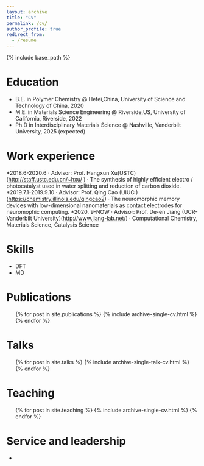 ```yaml
---
layout: archive
title: "CV"
permalink: /cv/
author_profile: true
redirect_from:
  - /resume
---
```


{% include base_path %}

Education
======
* B.E. in Polymer Chemistry @ Hefei,China, University of Science and Technology of China, 2020
* M.E. in Materials Science Engineering @ Riverside,US, University of California, Riverside, 2022
* Ph.D in Interdisciplinary Materials Science @ Nashville, Vanderbilt University, 2025 (expected)

Work experience
======
*2018.6-2020.6
·	Advisor: Prof. Hangxun Xu(USTC)(http://staff.ustc.edu.cn/~hxu/ )
·	The synthesis of highly efficient  electro / photocatalyst  used in water splitting and reduction of carbon dioxide.
*2019.7.1-2019.9.10 
·	Advisor: Prof. Qing Cao (UIUC )(https://chemistry.illinois.edu/qingcao2)
·	 The neuromorphic memory devices with low-dimensional nanomaterials as contact electrodes for neuromophic computing.
*2020. 9-NOW
·	Advisor: Prof. De-en Jiang (UCR-Vanderbilt University)(http://www.jiang-lab.net/)
·	Computational Chemistry, Materials Science, Catalysis Science

  
Skills
======
* DFT
* MD

Publications
======
  <ul>{% for post in site.publications %}
    {% include archive-single-cv.html %}
  {% endfor %}</ul>
  
Talks
======
  <ul>{% for post in site.talks %}
    {% include archive-single-talk-cv.html %}
  {% endfor %}</ul>
  
Teaching
======
  <ul>{% for post in site.teaching %}
    {% include archive-single-cv.html %}
  {% endfor %}</ul>
  
Service and leadership
======
* 
